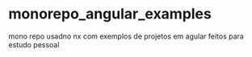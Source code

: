 # monorepo_angular_examples
mono repo usadno nx com exemplos de projetos em agular feitos para estudo pessoal
